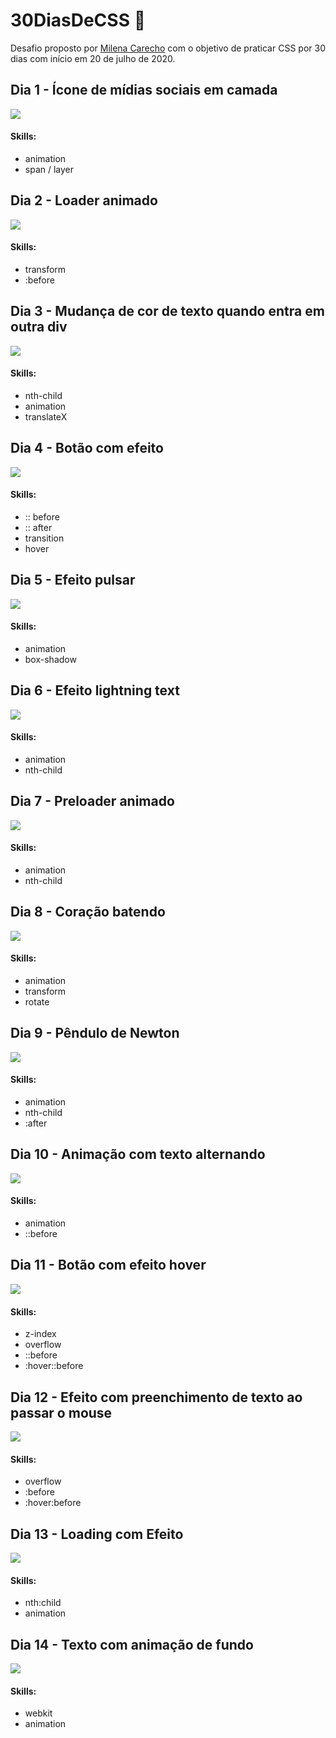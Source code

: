 # 30DiasDeCSS :rocket:

Desafio proposto por [Milena Carecho](https://github.com/MilenaCarecho) com o objetivo de praticar CSS por 30 dias com início em 20 de julho de 2020.

## Dia 1 - Ícone de mídias sociais em camada

![](/demo/day1.gif)

#### Skills:
- animation
- span / layer

## Dia 2 - Loader animado

![](/demo/day2.gif)

#### Skills:
- transform
- :before

## Dia 3 - Mudança de cor de texto quando entra em outra div

![](/demo/day3.gif)

#### Skills:
- nth-child
- animation
- translateX

## Dia 4 - Botão com efeito

![](/demo/day4.gif)

#### Skills:
- :: before
- :: after
- transition
- hover

## Dia 5 - Efeito pulsar

![](/demo/day5.gif)

#### Skills:
- animation
- box-shadow

## Dia 6 - Efeito lightning text

![](/demo/day6.gif)

#### Skills:
- animation
- nth-child

## Dia 7 - Preloader animado

![](/demo/day7.gif)

#### Skills:
- animation
- nth-child

## Dia 8 - Coração batendo

![](/demo/day8.gif)

#### Skills:
- animation
- transform
- rotate

## Dia 9 - Pêndulo de Newton

![](/demo/day9.gif)

#### Skills:
- animation
- nth-child
- :after

## Dia 10 - Animação com texto alternando

![](/demo/day10.gif)

#### Skills:
- animation
- ::before

## Dia 11 - Botão com efeito hover

![](/demo/day11.gif)

#### Skills:
- z-index
- overflow
- ::before
- :hover::before

## Dia 12 - Efeito com preenchimento de texto ao passar o mouse

![](/demo/day12.gif)

#### Skills:
- overflow
- :before
- :hover:before

## Dia 13 - Loading com Efeito

![](/demo/day13.gif)

#### Skills:
- nth:child
- animation

## Dia 14 - Texto com animação de fundo

![](/demo/day14.gif)

#### Skills:
- webkit
- animation
